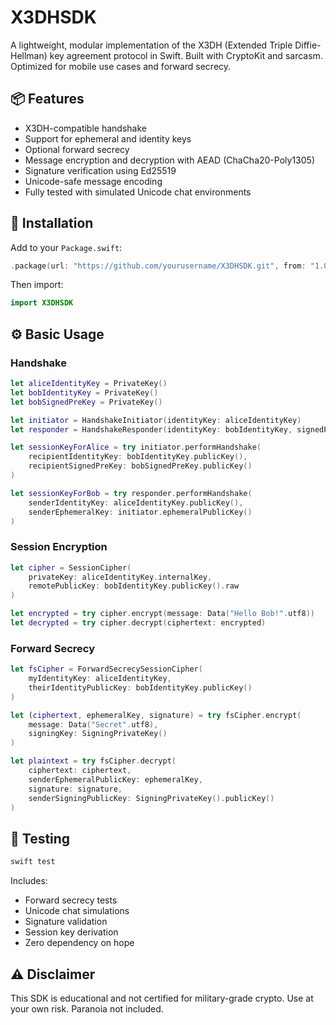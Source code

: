 # X3DHSDK

A lightweight, modular implementation of the X3DH (Extended Triple Diffie-Hellman) key agreement protocol in Swift. Built with CryptoKit and sarcasm. Optimized for mobile use cases and forward secrecy.

## 📦 Features

- X3DH-compatible handshake
- Support for ephemeral and identity keys
- Optional forward secrecy
- Message encryption and decryption with AEAD (ChaCha20-Poly1305)
- Signature verification using Ed25519
- Unicode-safe message encoding
- Fully tested with simulated Unicode chat environments

## 🔧 Installation

Add to your `Package.swift`:

```swift
.package(url: "https://github.com/yourusername/X3DHSDK.git", from: "1.0.0")
```

Then import:

```swift
import X3DHSDK
```

## ⚙️ Basic Usage

### Handshake

```swift
let aliceIdentityKey = PrivateKey()
let bobIdentityKey = PrivateKey()
let bobSignedPreKey = PrivateKey()

let initiator = HandshakeInitiator(identityKey: aliceIdentityKey)
let responder = HandshakeResponder(identityKey: bobIdentityKey, signedPreKey: bobSignedPreKey)

let sessionKeyForAlice = try initiator.performHandshake(
    recipientIdentityKey: bobIdentityKey.publicKey(),
    recipientSignedPreKey: bobSignedPreKey.publicKey()
)

let sessionKeyForBob = try responder.performHandshake(
    senderIdentityKey: aliceIdentityKey.publicKey(),
    senderEphemeralKey: initiator.ephemeralPublicKey()
)
```

### Session Encryption

```swift
let cipher = SessionCipher(
    privateKey: aliceIdentityKey.internalKey,
    remotePublicKey: bobIdentityKey.publicKey().raw
)

let encrypted = try cipher.encrypt(message: Data("Hello Bob!".utf8))
let decrypted = try cipher.decrypt(ciphertext: encrypted)
```

### Forward Secrecy

```swift
let fsCipher = ForwardSecrecySessionCipher(
    myIdentityKey: aliceIdentityKey,
    theirIdentityPublicKey: bobIdentityKey.publicKey()
)

let (ciphertext, ephemeralKey, signature) = try fsCipher.encrypt(
    message: Data("Secret".utf8),
    signingKey: SigningPrivateKey()
)

let plaintext = try fsCipher.decrypt(
    ciphertext: ciphertext,
    senderEphemeralPublicKey: ephemeralKey,
    signature: signature,
    senderSigningPublicKey: SigningPrivateKey().publicKey()
)
```

## 🧪 Testing

```bash
swift test
```

Includes:
- Forward secrecy tests
- Unicode chat simulations
- Signature validation
- Session key derivation
- Zero dependency on hope

## ⚠️ Disclaimer

This SDK is educational and not certified for military-grade crypto. Use at your own risk. Paranoia not included.


